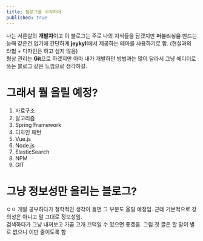 ```yaml
---
title: 블로그를 시작하며
published: true
---
```


나는 서른살의 **개발자**이고 이 블로그는 주로 나의 지식들을 담겠지만 
~~퍼블리싱을 만드는 능력~~ 같은건 없기에 간단하게 **jeykyll**에서 제공하는 테마를 사용하기로 함. (현실과의 타협 + 디자인은 하고 싶지 않음)
<br> 형상 관리는 **Git**으로 하겠지만 아마 내가 개발하던 방법과는 많이 달라서 그냥 에디터로 쓰는 블로그 같은 느낌으로 생각하길.

# [](#header-1) 그래서 뭘 올릴 예정?

1. 자료구조
2. 알고리즘
3. Spring Framework
4. 디자인 패턴
5. Vue.js
6. Node.js
7. ElasticSearch
8. NPM
9. GIT

# [](#header-1) 그냥 정보성만 올리는 블로그?

ㅇㅇ 개발 공부하다가 철학적인 생각이 들면 그 부분도 올릴 예정임. 근데 기본적으로 강의성은 아니고 말 그대로 정보성임. <br>
검색하다가 그냥 내꺼보고 가끔 고개 끄덕일 수 있으면 좋겠음.
그럼 첫 글은 할 말이 별로 없으니 이만 줄이도록 함
